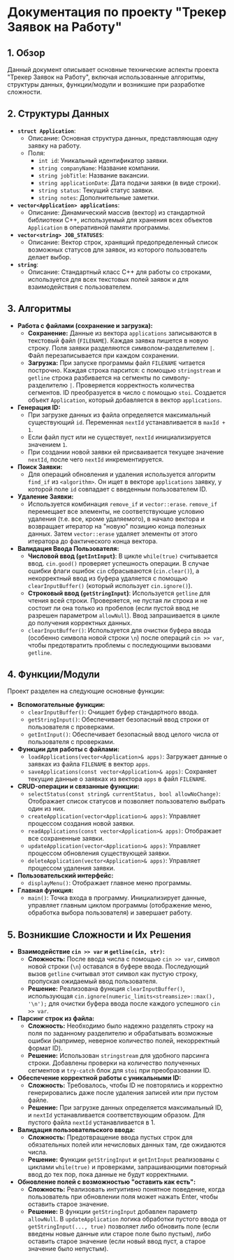 # Документация по проекту "Трекер Заявок на Работу"

## 1. Обзор

Данный документ описывает основные технические аспекты проекта "Трекер Заявок на Работу", включая использованные алгоритмы, структуры данных, функции/модули и возникшие при разработке сложности.

## 2. Структуры Данных

*   **`struct Application`**:
    *   Описание: Основная структура данных, представляющая одну заявку на работу.
    *   Поля:
        *   `int id`: Уникальный идентификатор заявки.
        *   `string companyName`: Название компании.
        *   `string jobTitle`: Название вакансии.
        *   `string applicationDate`: Дата подачи заявки (в виде строки).
        *   `string status`: Текущий статус заявки.
        *   `string notes`: Дополнительные заметки.
*   **`vector<Application> applications`**:
    *   Описание: Динамический массив (вектор) из стандартной библиотеки C++, используемый для хранения всех объектов `Application` в оперативной памяти программы.
*   **`vector<string> JOB_STATUSES`**:
    *   Описание: Вектор строк, хранящий предопределенный список возможных статусов для заявок, из которого пользователь делает выбор.
*   **`string`**:
    *   Описание: Стандартный класс C++ для работы со строками, используется для всех текстовых полей заявок и для взаимодействия с пользователем.

## 3. Алгоритмы

*   **Работа с файлами (сохранение и загрузка):**
    *   **Сохранение:** Данные из вектора `applications` записываются в текстовый файл (`FILENAME`). Каждая заявка пишется в новую строку. Поля заявки разделяются символом-разделителем `|`. Файл перезаписывается при каждом сохранении.
    *   **Загрузка:** При запуске программы файл `FILENAME` читается построчно. Каждая строка парсится: с помощью `stringstream` и `getline` строка разбивается на сегменты по символу-разделителю `|`. Проверяется корректность количества сегментов. ID преобразуется в число с помощью `stoi`. Создается объект `Application`, который добавляется в вектор `applications`.
*   **Генерация ID:**
    *   При загрузке данных из файла определяется максимальный существующий `id`. Переменная `nextId` устанавливается в `maxId + 1`.
    *   Если файл пуст или не существует, `nextId` инициализируется значением `1`.
    *   При создании новой заявки ей присваивается текущее значение `nextId`, после чего `nextId` инкрементируется.
*   **Поиск Заявки:**
    *   Для операций обновления и удаления используется алгоритм `find_if` из `<algorithm>`. Он ищет в векторе `applications` заявку, у которой поле `id` совпадает с введенным пользователем ID.
*   **Удаление Заявки:**
    *   Используется комбинация `remove_if` и `vector::erase`. `remove_if` перемещает все элементы, не соответствующие условию удаления (т.е. все, кроме удаляемого), в начало вектора и возвращает итератор на "новую" позицию конца полезных данных. Затем `vector::erase` удаляет элементы от этого итератора до фактического конца вектора.
*   **Валидация Ввода Пользователя:**
    *   **Числовой ввод (`getIntInput`)**: В цикле `while(true)` считывается ввод. `cin.good()` проверяет успешность операции. В случае ошибки флаги ошибок `cin` сбрасываются (`cin.clear()`), а некорректный ввод из буфера удаляется с помощью `clearInputBuffer()` (который использует `cin.ignore()`).
    *   **Строковый ввод (`getStringInput`)**: Используется `getline` для чтения всей строки. Проверяется, не пустая ли строка и не состоит ли она только из пробелов (если пустой ввод не разрешен параметром `allowNull`). Ввод запрашивается в цикле до получения корректных данных.
    *   `clearInputBuffer()`: Используется для очистки буфера ввода (особенно символа новой строки `\n`) после операций `cin >> var`, чтобы предотвратить проблемы с последующими вызовами `getline`.

## 4. Функции/Модули

Проект разделен на следующие основные функции:

*   **Вспомогательные функции:**
    *   `clearInputBuffer()`: Очищает буфер стандартного ввода.
    *   `getStringInput()`: Обеспечивает безопасный ввод строки от пользователя с проверками.
    *   `getIntInput()`: Обеспечивает безопасный ввод целого числа от пользователя с проверками.
*   **Функции для работы с файлами:**
    *   `loadApplications(vector<Application>& apps)`: Загружает данные о заявках из файла `FILENAME` в вектор `apps`.
    *   `saveApplications(const vector<Application>& apps)`: Сохраняет текущие данные о заявках из вектора `apps` в файл `FILENAME`.
*   **CRUD-операции и связанные функции:**
    *   `selectStatus(const string& currentStatus, bool allowNoChange)`: Отображает список статусов и позволяет пользователю выбрать один из них.
    *   `createApplication(vector<Application>& apps)`: Управляет процессом создания новой заявки.
    *   `readApplications(const vector<Application>& apps)`: Отображает все сохраненные заявки.
    *   `updateApplication(vector<Application>& apps)`: Управляет процессом обновления существующей заявки.
    *   `deleteApplication(vector<Application>& apps)`: Управляет процессом удаления заявки.
*   **Пользовательский интерфейс:**
    *   `displayMenu()`: Отображает главное меню программы.
*   **Главная функция:**
    *   `main()`: Точка входа в программу. Инициализирует данные, управляет главным циклом программы (отображение меню, обработка выбора пользователя) и завершает работу.

## 5. Возникшие Сложности и Их Решения

*   **Взаимодействие `cin >> var` и `getline(cin, str)`:**
    *   **Сложность:** После ввода числа с помощью `cin >> var`, символ новой строки (`\n`) оставался в буфере ввода. Последующий вызов `getline` считывал этот символ как пустую строку, пропуская ожидаемый ввод пользователя.
    *   **Решение:** Реализована функция `clearInputBuffer()`, использующая `cin.ignore(numeric_limits<streamsize>::max(), '\n');` для очистки буфера ввода после каждого успешного `cin >> var`.
*   **Парсинг строк из файла:**
    *   **Сложность:** Необходимо было надежно разделять строку на поля по заданному разделителю и обрабатывать возможные ошибки (например, неверное количество полей, некорректный формат ID).
    *   **Решение:** Использован `stringstream` для удобного парсинга строки. Добавлены проверки на количество полученных сегментов и `try-catch` блок для `stoi` при преобразовании ID.
*   **Обеспечение корректной работы с уникальными ID:**
    *   **Сложность:** Требовалось, чтобы ID не повторялись и корректно генерировались даже после удаления записей или при пустом файле.
    *   **Решение:** При загрузке данных определяется максимальный ID, и `nextId` устанавливается соответствующим образом. Для пустого файла `nextId` устанавливается в 1.
*   **Валидация пользовательского ввода:**
    *   **Сложность:** Предотвращение ввода пустых строк для обязательных полей или нечисловых данных там, где ожидаются числа.
    *   **Решение:** Функции `getStringInput` и `getIntInput` реализованы с циклами `while(true)` и проверками, запрашивающими повторный ввод до тех пор, пока данные не будут корректными.
*   **Обновление полей с возможностью "оставить как есть":**
    *   **Сложность:** Реализовать интуитивно понятное поведение, когда пользователь при обновлении поля может нажать Enter, чтобы оставить старое значение.
    *   **Решение:** В функции `getStringInput` добавлен параметр `allowNull`. В `updateApplication` логика обработки пустого ввода от `getStringInput(..., true)` позволяет либо обновить поле (если введены новые данные или старое поле было пустым), либо оставить старое значение (если новый ввод пуст, а старое значение было непустым).
